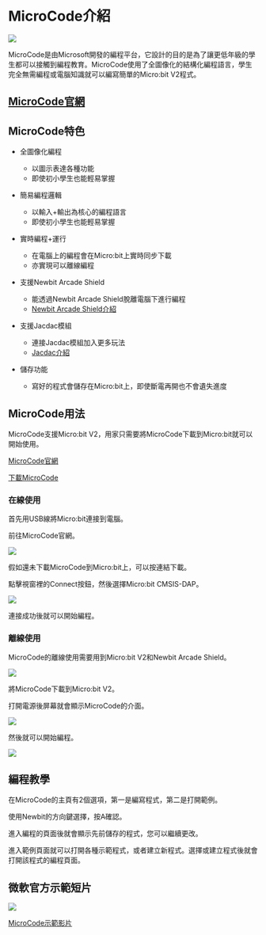 # MicroCode介紹

![](./images/newbit.png)

MicroCode是由Microsoft開發的編程平台，它設計的目的是為了讓更低年級的學生都可以接觸到編程教育。MicroCode使用了全圖像化的結構化編程語言，學生完全無需編程或電腦知識就可以編寫簡單的Micro:bit V2程式。

## [MicroCode官網](https://microsoft.github.io/microcode/#H4sIAEmiv2MAA32OWwuCMBiG/1JmB3aZIrXhFJmH5V1lwre0AhWdv75PZ9BVVy8PvKe7Zv2tJs/8mNZUvfe0OkBYtah0UY7aQDJ6IEUPkaC7TDMnTAzHhoMAWFGK4cdP//q5chwKyPEZpFw1+CPG/Svmt5Fghe8yZ+aHN3B35sDwSnMPu6aMbS2b5muZWsQ/4Tbght2SpVdMua939rhsnUs2XjLSUfWCQtEucDeaAyMf85b1ohABAAA=)

## MicroCode特色

- 全圖像化編程
    - 以圖示表達各種功能
    - 即使初小學生也能輕易掌握
    
- 簡易編程邏輯
    - 以輸入+輸出為核心的編程語言
    - 即使初小學生也能輕易掌握
    
- 實時編程+運行
    - 在電腦上的編程會在Micro:bit上實時同步下載
    - 亦實現可以離線編程

- 支援Newbit Arcade Shield
    - 能透過Newbit Arcade Shield脫離電腦下進行編程
    - [Newbit Arcade Shield介紹](https://kittenbothk.readthedocs.io/en/latest/Microbit_eboard/arcade_shield/arcadeshield.html)
    
- 支援Jacdac模組
    - 連接Jacdac模組加入更多玩法
    - [Jacdac介紹](https://kittenbothk.readthedocs.io/en/latest/jacdac/index.html)
  
- 儲存功能
    - 寫好的程式會儲存在Micro:bit上，即使斷電再開也不會遺失進度
    
## MicroCode用法

MicroCode支援Micro:bit V2，用家只需要將MicroCode下載到Micro:bit就可以開始使用。

[MicroCode官網](https://microsoft.github.io/microcode/#H4sIAMDPv2MAA32OWwuCMBiG/1JmB3aZIrXhFJmH5V1lwre0AhWdv75PZ9BVVy8PvKe7Zv2tJs/8mNZUvfe0OkBYtah0UY7aQDJ6IEUPkaC7TDMnTAzHhoMAWFGK4cdP//q5chwKyPEZpFw1+CPG/Svmt5Fghe8yZ+aHN3B35sDwSnMPu6aMbS2b5muZWsQ/4Tbght2SpVdMua939rhsnUs2XjLSUfWCQtEucDeaAyMf85b1ohABAAA=)

[下載MicroCode](https://microsoft.github.io/microcode/assets/hex/microcode-zh-hk.hex)

### 在線使用

首先用USB線將Micro:bit連接到電腦。

前往MicroCode官網。

![](./images/microcode1.png)

假如還未下載MicroCode到Micro:bit上，可以按連結下載。

點擊視窗裡的Connect按鈕，然後選擇Micro:bit CMSIS-DAP。

![](./images/microcode2.png)

連接成功後就可以開始編程。

### 離線使用

MicroCode的離線使用需要用到Micro:bit V2和Newbit Arcade Shield。

![](./images/newbit2.png)

將MicroCode下載到Micro:bit V2。

打開電源後屏幕就會顯示MicroCode的介面。

![](./images/newbit3.png)

然後就可以開始編程。

![](./images/newbit4.png)

## 編程教學

在MicroCode的主頁有2個選項，第一是編寫程式，第二是打開範例。

使用Newbit的方向鍵選擇，按A確認。

進入編程的頁面後就會顯示先前儲存的程式，您可以繼續更改。

進入範例頁面就可以打開各種示範程式，或者建立新程式。選擇或建立程式後就會打開該程式的編程頁面。

## 微軟官方示範短片

[![](./images/microcode3.png)](https://www.youtube.com/watch?time_continue=717&v=mbF-HU9IZ-A&feature=emb_title)

[MicroCode示範影片](https://www.youtube.com/watch?time_continue=717&v=mbF-HU9IZ-A&feature=emb_title)